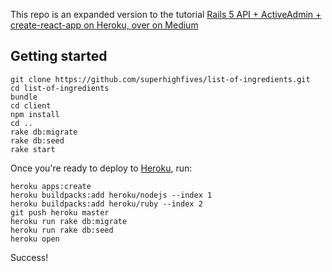 This repo is an expanded version to the tutorial [Rails 5 API + ActiveAdmin + create-react-app on Heroku, over on Medium](https://blog.heroku.com/a-rock-solid-modern-web-stack)

## Getting started

``` shell
git clone https://github.com/superhighfives/list-of-ingredients.git
cd list-of-ingredients
bundle
cd client
npm install
cd ..
rake db:migrate
rake db:seed
rake start
```

Once you're ready to deploy to [Heroku](https://surge.sh), run:

``` shell
heroku apps:create
heroku buildpacks:add heroku/nodejs --index 1
heroku buildpacks:add heroku/ruby --index 2
git push heroku master
heroku run rake db:migrate
heroku run rake db:seed
heroku open
```

Success!